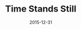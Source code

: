 ---
layout: productions
title: Time Stands Still
date: 2015-12-31
approx_date: year
Theatre: Theatre Jacksonville
Venue: Little Theatre
cast:
crew:
- Director: Michael Lipp
---